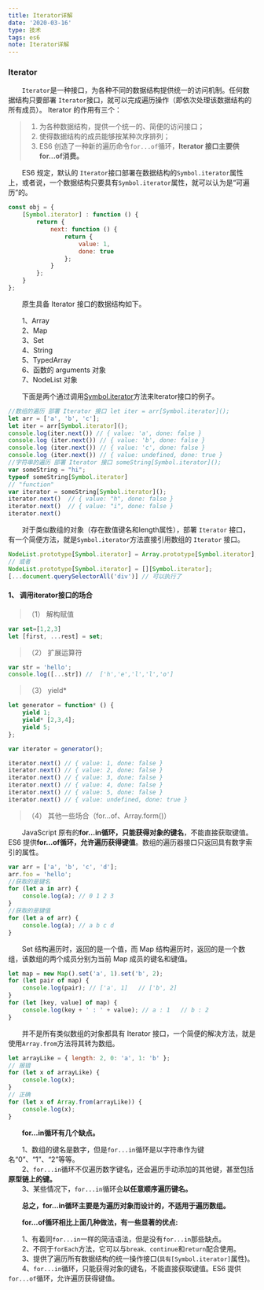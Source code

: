```yaml
---
title: Iterator详解
date: '2020-03-16'
type: 技术
tags: es6
note: Iterator详解
---
```

<h3>Iterator</h3>

&#8195;&#8195;`Iterator`是一种接口，为各种不同的数据结构提供统一的访问机制。任何数据结构只要部署 `Iterator`接口，就可以完成遍历操作（即依次处理该数据结构的所有成员）。
Iterator 的作用有三个：

>1)	为各种数据结构，提供一个统一的、简便的访问接口；    
>2)	使得数据结构的成员能够按某种次序排列；
>3)	ES6 创造了一种新的遍历命令`for...of`循环，**Iterator 接口主要供for...of消费。**

&#8195;&#8195;ES6 规定，默认的 `Iterator`接口部署在数据结构的`Symbol.iterator`属性上，或者说，一个数据结构只要具有`Symbol.iterator`属性，就可以认为是“可遍历”的。
```js
const obj = {
	[Symbol.iterator] : function () {
		return {
			next: function () {
				return {
					value: 1,
					done: true
				};
			}
		};
	}
};
```        
&#8195;&#8195;原生具备 Iterator 接口的数据结构如下。

&#8195;&#8195;1、Array  
&#8195;&#8195;2、Map    
&#8195;&#8195;3、Set    
&#8195;&#8195;4、String     
&#8195;&#8195;5、TypedArray     
&#8195;&#8195;6、函数的 arguments 对象  
&#8195;&#8195;7、NodeList 对象

&#8195;&#8195;下面是两个通过调用[Symbol.iterator]()方法来Iterator接口的例子。
```js
//数组的遍历 部署 Iterator 接口 let iter = arr[Symbol.iterator]();
let arr = ['a', 'b', 'c'];
let iter = arr[Symbol.iterator]();
console.log(iter.next()) // { value: 'a', done: false }
console.log (iter.next()) // { value: 'b', done: false }
console.log (iter.next()) // { value: 'c', done: false }
console.log (iter.next()) // { value: undefined, done: true }
//字符串的遍历 部署 Iterator 接口 someString[Symbol.iterator]();
var someString = "hi";
typeof someString[Symbol.iterator]
// "function"
var iterator = someString[Symbol.iterator]();
iterator.next()  // { value: "h", done: false }
iterator.next()  // { value: "i", done: false }
iterator.next()
```       
&#8195;&#8195;对于类似数组的对象（存在数值键名和length属性），部署 `Iterator` 接口，有一个简便方法，就是`Symbol.iterator`方法直接引用数组的 `Iterator` 接口。
```js
NodeList.prototype[Symbol.iterator] = Array.prototype[Symbol.iterator];
// 或者
NodeList.prototype[Symbol.iterator] = [][Symbol.iterator];
[...document.querySelectorAll('div')] // 可以执行了
```       
<h4>1、	调用iterator接口的场合</h4>

>（1）	解构赋值  
```js
var set=[1,2,3]
let [first, ...rest] = set;
```       
>（2）	扩展运算符  
```js       
var str = 'hello';
console.log([...str]) //  ['h','e','l','l','o']
```       
>（3）	yield*  
```js       
let generator = function* () {
	yield 1;
	yield* [2,3,4];
	yield 5;
};

var iterator = generator();

iterator.next() // { value: 1, done: false }
iterator.next() // { value: 2, done: false }
iterator.next() // { value: 3, done: false }
iterator.next() // { value: 4, done: false }
iterator.next() // { value: 5, done: false }
iterator.next() // { value: undefined, done: true }
```
>（4）	其他一些场合（for…of、Array.form()）

&#8195;&#8195;JavaScript 原有的**for...in循环，只能获得对象的键名**，不能直接获取键值。ES6 提供**for...of循环，允许遍历获得键值**。数组的遍历器接口只返回具有数字索引的属性。
```js
var arr = ['a', 'b', 'c', 'd'];
arr.foo = 'hello';
//获取的是键名
for (let a in arr) {
	console.log(a); // 0 1 2 3
}
//获取的是键值
for (let a of arr) {
	console.log(a); // a b c d
}
```       
&#8195;&#8195;Set 结构遍历时，返回的是一个值，而 Map 结构遍历时，返回的是一个数组，该数组的两个成员分别为当前 Map 成员的键名和键值。
```js
let map = new Map().set('a', 1).set('b', 2);
for (let pair of map) {
	console.log(pair); // ['a', 1]   // ['b', 2]
}
for (let [key, value] of map) {
	console.log(key + ' : ' + value); // a : 1   // b : 2
}
```       
&#8195;&#8195;并不是所有类似数组的对象都具有 Iterator 接口，一个简便的解决方法，就是使用`Array.from`方法将其转为数组。
```js
let arrayLike = { length: 2, 0: 'a', 1: 'b' };
// 报错
for (let x of arrayLike) {
	console.log(x);
}
// 正确
for (let x of Array.from(arrayLike)) {
	console.log(x);
}
```       
&#8195;&#8195;**for...in循环有几个缺点。**

&#8195;&#8195;1、数组的键名是数字，但是`for...in`循环是以字符串作为键名“0”、“1”、“2”等等。  
&#8195;&#8195;2、`for...in`循环不仅遍历数字键名，还会遍历手动添加的其他键，甚至包括**原型链上的键。**          
&#8195;&#8195;3、某些情况下，`for...in`循环会**以任意顺序遍历键名。**

&#8195;&#8195;**总之，for...in循环主要是为遍历对象而设计的，不适用于遍历数组。**

&#8195;&#8195;**for...of循环相比上面几种做法，有一些显著的优点:**

&#8195;&#8195;1、有着同`for...in`一样的简洁语法，但是没有`for...in`那些缺点。   
&#8195;&#8195;2、不同于`forEach`方法，它可以与`break、continue`和`return`配合使用。    
&#8195;&#8195;3、提供了遍历所有数据结构的统一操作接口(`具有[Symbol.iterator]`属性)。
&#8195;&#8195;4、`for...in`循环，只能获得对象的键名，不能直接获取键值。ES6 提供`for...of`循环，允许遍历获得键值。